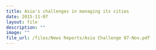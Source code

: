 ```yaml
---
title: Asia's challenges in managing its cities
date: 2015-11-07
layout: file
description: ""
image: ""
file_url: /files/News Reports/Asia Challenge 07-Nov.pdf
---
```

